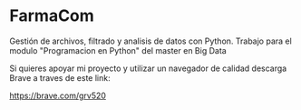 # FarmaCom

 Gestión de archivos, filtrado y analisis de datos con Python. Trabajo para el modulo "Programacion en Python" del master en Big Data 
 
 Si quieres apoyar mi proyecto y utilizar un navegador de calidad descarga Brave a traves de este link:
 
 https://brave.com/grv520
